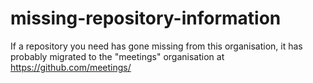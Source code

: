 # missing-repository-information

If a repository you need has gone missing from this organisation, it has probably migrated to the "meetings" organisation at https://github.com/meetings/
